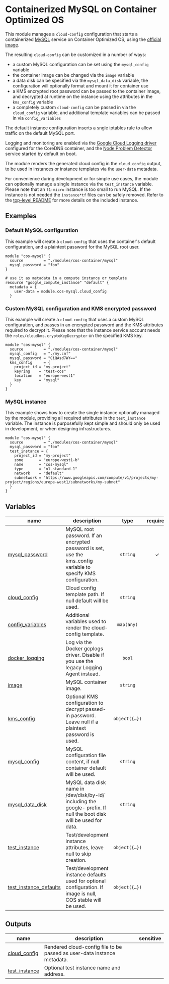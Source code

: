 # Containerized MySQL on Container Optimized OS

This module manages a `cloud-config` configuration that starts a containerized [MySQL](https://www.mysql.com/) service on Container Optimized OS, using the [official image](https://hub.docker.com/_/mysql).

The resulting `cloud-config` can be customized in a number of ways:

- a custom MySQL configuration can be set using the `mysql_config` variable
- the container image can be changed via the `image` variable
- a data disk can be specified via the `mysql_data_disk` variable, the configuration will optionally format and mount it for container use
- a KMS encrypted root password can be passed to the container image, and decrypted at runtime on the instance using the attributes in the `kms_config` variable
- a completely custom `cloud-config` can be passed in via the `cloud_config` variable, and additional template variables can be passed in via `config_variables`

The default instance configuration inserts a sngle iptables rule to allow traffic on the default MySQL port.

Logging and monitoring are enabled via the [Google Cloud Logging driver](https://docs.docker.com/config/containers/logging/gcplogs/) configured for the CoreDNS container, and the [Node Problem Detector](https://cloud.google.com/container-optimized-os/docs/how-to/monitoring) service started by default on boot.

The module renders the generated cloud config in the `cloud_config` output, to be used in instances or instance templates via the `user-data` metadata.

For convenience during development or for simple use cases, the module can optionally manage a single instance via the `test_instance` variable. Please note that an `f1-micro` instance is too small to run MySQL. If the instance is not needed the `instance*tf` files can be safely removed. Refer to the [top-level README](../README.md) for more details on the included instance.

## Examples

### Default MySQL configuration

This example will create a `cloud-config` that uses the container's default configuration, and a plaintext password for the MySQL root user.

```hcl
module "cos-mysql" {
  source         = "./modules/cos-container/mysql"
  mysql_password = "foo"
}

# use it as metadata in a compute instance or template
resource "google_compute_instance" "default" {
  metadata = {
    user-data = module.cos-mysql.cloud_config
  }
```

### Custom MySQL configuration and KMS encrypted password

This example will create a `cloud-config` that uses a custom MySQL configuration, and passes in an encrypted password and the KMS attributes required to decrypt it. Please note that the instance service account needs the `roles/cloudkms.cryptoKeyDecrypter` on the specified KMS key.

```hcl
module "cos-mysql" {
  source         = "./modules/cos-container/mysql"
  mysql_config   = "./my.cnf"
  mysql_password = "CiQAsd7WY=="
  kms_config     = {
    project_id = "my-project"
    keyring    = "test-cos"
    location   = "europe-west1"
    key        = "mysql"
  }
}
```

### MySQL instance

This example shows how to create the single instance optionally managed by the module, providing all required attributes in the `test_instance` variable. The instance is purposefully kept simple and should only be used in development, or when designing infrastructures.

```hcl
module "cos-mysql" {
  source         = "./modules/cos-container/mysql"
  mysql_password = "foo"
  test_instance = {
    project_id = "my-project"
    zone       = "europe-west1-b"
    name       = "cos-mysql"
    type       = "n1-standard-1"
    network    = "default"
    subnetwork = "https://www.googleapis.com/compute/v1/projects/my-project/regions/europe-west1/subnetworks/my-subnet"
  }
}
```
<!-- BEGIN TFDOC -->

## Variables

| name | description | type | required | default |
|---|---|:---:|:---:|:---:|
| [mysql_password](variables.tf#L64) | MySQL root password. If an encrypted password is set, use the kms_config variable to specify KMS configuration. | <code>string</code> | ✓ |  |
| [cloud_config](variables.tf#L17) | Cloud config template path. If null default will be used. | <code>string</code> |  | <code>null</code> |
| [config_variables](variables.tf#L23) | Additional variables used to render the cloud-config template. | <code>map&#40;any&#41;</code> |  | <code>&#123;&#125;</code> |
| [docker_logging](variables.tf#L29) | Log via the Docker gcplogs driver. Disable if you use the legacy Logging Agent instead. | <code>bool</code> |  | <code>true</code> |
| [image](variables.tf#L35) | MySQL container image. | <code>string</code> |  | <code>&#34;mysql:5.7&#34;</code> |
| [kms_config](variables.tf#L41) | Optional KMS configuration to decrypt passed-in password. Leave null if a plaintext password is used. | <code title="object&#40;&#123;&#10;  project_id &#61; string&#10;  keyring    &#61; string&#10;  location   &#61; string&#10;  key        &#61; string&#10;&#125;&#41;">object&#40;&#123;&#8230;&#125;&#41;</code> |  | <code>null</code> |
| [mysql_config](variables.tf#L52) | MySQL configuration file content, if null container default will be used. | <code>string</code> |  | <code>null</code> |
| [mysql_data_disk](variables.tf#L58) | MySQL data disk name in /dev/disk/by-id/ including the google- prefix. If null the boot disk will be used for data. | <code>string</code> |  | <code>null</code> |
| [test_instance](variables-instance.tf#L17) | Test/development instance attributes, leave null to skip creation. | <code title="object&#40;&#123;&#10;  project_id &#61; string&#10;  zone       &#61; string&#10;  name       &#61; string&#10;  type       &#61; string&#10;  network    &#61; string&#10;  subnetwork &#61; string&#10;&#125;&#41;">object&#40;&#123;&#8230;&#125;&#41;</code> |  | <code>null</code> |
| [test_instance_defaults](variables-instance.tf#L30) | Test/development instance defaults used for optional configuration. If image is null, COS stable will be used. | <code title="object&#40;&#123;&#10;  disks &#61; map&#40;object&#40;&#123;&#10;    read_only &#61; bool&#10;    size      &#61; number&#10;  &#125;&#41;&#41;&#10;  image                 &#61; string&#10;  metadata              &#61; map&#40;string&#41;&#10;  nat                   &#61; bool&#10;  service_account_roles &#61; list&#40;string&#41;&#10;  tags                  &#61; list&#40;string&#41;&#10;&#125;&#41;">object&#40;&#123;&#8230;&#125;&#41;</code> |  | <code title="&#123;&#10;  disks    &#61; &#123;&#125;&#10;  image    &#61; null&#10;  metadata &#61; &#123;&#125;&#10;  nat      &#61; false&#10;  service_account_roles &#61; &#91;&#10;    &#34;roles&#47;logging.logWriter&#34;,&#10;    &#34;roles&#47;monitoring.metricWriter&#34;&#10;  &#93;&#10;  tags &#61; &#91;&#34;ssh&#34;&#93;&#10;&#125;">&#123;&#8230;&#125;</code> |

## Outputs

| name | description | sensitive |
|---|---|:---:|
| [cloud_config](outputs.tf#L17) | Rendered cloud-config file to be passed as user-data instance metadata. |  |
| [test_instance](outputs-instance.tf#L17) | Optional test instance name and address. |  |

<!-- END TFDOC -->
